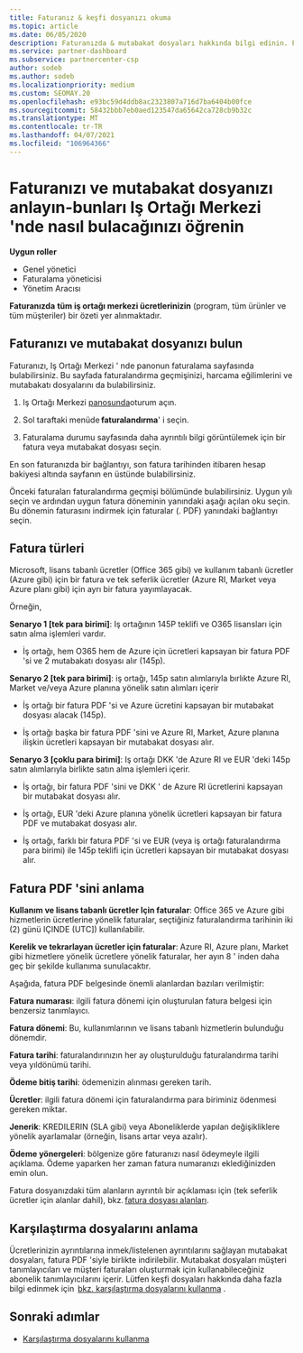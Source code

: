 ```yaml
---
title: Faturanız & keşfi dosyanızı okuma
ms.topic: article
ms.date: 06/05/2020
description: Faturanızda & mutabakat dosyaları hakkında bilgi edinin. Faturanızda, bu aylık dönem için program, ürün ve müşteriler genelinde Iş Ortağı Merkezi ücretleri gösterilmektedir.
ms.service: partner-dashboard
ms.subservice: partnercenter-csp
author: sodeb
ms.author: sodeb
ms.localizationpriority: medium
ms.custom: SEOMAY.20
ms.openlocfilehash: e93bc59d4ddb8ac2323807a716d7ba6404b00fce
ms.sourcegitcommit: 58432bbb7eb0aed123547da65642ca728cb9b32c
ms.translationtype: MT
ms.contentlocale: tr-TR
ms.lasthandoff: 04/07/2021
ms.locfileid: "106964366"
---
```

# <a name="understand-your-bill-and-reconciliation-file---learn-how-to-find-them-in-partner-center"></a>Faturanızı ve mutabakat dosyanızı anlayın-bunları Iş Ortağı Merkezi 'nde nasıl bulacağınızı öğrenin


**Uygun roller**

- Genel yönetici
- Faturalama yöneticisi
- Yönetim Aracısı


**Faturanızda** **tüm iş ortağı merkezi ücretlerinizin** (program, tüm ürünler ve tüm müşteriler) bir özeti yer alınmaktadır. 

## <a name="find-your-bill-and-reconciliation-file"></a>Faturanızı ve mutabakat dosyanızı bulun 

Faturanızı, Iş Ortağı Merkezi ' nde panonun faturalama sayfasında bulabilirsiniz. Bu sayfada faturalandırma geçmişinizi, harcama eğilimlerini ve mutabakatı dosyalarını da bulabilirsiniz. 

1. Iş Ortağı Merkezi [panosunda](https://partner.microsoft.com/dashboard/home)oturum açın. 

2. Sol taraftaki menüde **faturalandırma**' i seçin. 

3. Faturalama durumu sayfasında daha ayrıntılı bilgi görüntülemek için bir fatura veya mutabakat dosyası seçin. 

En son faturanızda bir bağlantıyı, son fatura tarihinden itibaren hesap bakiyesi altında sayfanın en üstünde bulabilirsiniz. 

Önceki faturaları faturalandırma geçmişi bölümünde bulabilirsiniz. Uygun yılı seçin ve ardından uygun fatura döneminin yanındaki aşağı açılan oku seçin. Bu dönemin faturasını indirmek için faturalar (. PDF) yanındaki bağlantıyı seçin. 

## <a name="invoice-types"></a>Fatura türleri

Microsoft, lisans tabanlı ücretler (Office 365 gibi) ve kullanım tabanlı ücretler (Azure gibi) için bir fatura ve tek seferlik ücretler (Azure RI, Market veya Azure planı gibi) için ayrı bir fatura yayımlayacak.

Örneğin,  

**Senaryo 1 [tek para birimi]**: Iş ortağının 145P teklifi ve O365 lisansları için satın alma işlemleri vardır.  

- İş ortağı, hem O365 hem de Azure için ücretleri kapsayan bir fatura PDF 'si ve 2 mutabakatı dosyası alır (145p).  

**Senaryo 2 [tek para birimi]**: iş ortağı, 145p satın alımlarıyla bırlıkte Azure RI, Market ve/veya Azure planına yönelik satın alımları içerir

- İş ortağı bir fatura PDF 'si ve Azure ücretini kapsayan bir mutabakat dosyası alacak (145p). 

- İş ortağı başka bir fatura PDF 'sini ve Azure RI, Market, Azure planına ilişkin ücretleri kapsayan bir mutabakat dosyası alır. 

**Senaryo 3 [çoklu para birimi]**: Iş ortağı DKK 'de Azure RI ve EUR 'deki 145p satın alımlarıyla birlikte satın alma işlemleri içerir.

- İş ortağı, bir fatura PDF 'sini ve DKK ' de Azure RI ücretlerini kapsayan bir mutabakat dosyası alır. 

- İş ortağı, EUR 'deki Azure planına yönelik ücretleri kapsayan bir fatura PDF ve mutabakat dosyası alır. 

- İş ortağı, farklı bir fatura PDF 'si ve EUR (veya iş ortağı faturalandırma para birimi) ile 145p teklifi için ücretleri kapsayan bir mutabakat dosyası alır. 


## <a name="understanding-invoice-pdf"></a>Fatura PDF 'sini anlama 

**Kullanım ve lisans tabanlı ücretler Için faturalar**: Office 365 ve Azure gibi hizmetlerin ücretlerine yönelik faturalar, seçtiğiniz faturalandırma tarihinin iki (2) günü IÇINDE (UTC]) kullanılabilir.  

**Kerelik ve tekrarlayan ücretler için faturalar**: Azure RI, Azure planı, Market gibi hizmetlere yönelik ücretlere yönelik faturalar, her ayın 8 ' inden daha geç bir şekilde kullanıma sunulacaktır.  

Aşağıda, fatura PDF belgesinde önemli alanlardan bazıları verilmiştir:

**Fatura numarası**: ilgili fatura dönemi için oluşturulan fatura belgesi için benzersiz tanımlayıcı. 

**Fatura dönemi**: Bu, kullanımlarının ve lisans tabanlı hizmetlerin bulunduğu dönemdir. 

**Fatura tarihi**: faturalandırınızın her ay oluşturulduğu faturalandırma tarihi veya yıldönümü tarihi. 

**Ödeme bitiş tarihi**: ödemenizin alınması gereken tarih. 

**Ücretler**: ilgili fatura dönemi için faturalandırma para biriminiz ödenmesi gereken miktar. 

**Jenerik**: KREDILERIN (SLA gibi) veya Aboneliklerde yapılan değişikliklere yönelik ayarlamalar (örneğin, lisans artar veya azalır). 

**Ödeme yönergeleri**: bölgenize göre faturanızı nasıl ödeymeyle ilgili açıklama. Ödeme yaparken her zaman fatura numaranızı eklediğinizden emin olun. 

Fatura dosyanızdaki tüm alanların ayrıntılı bir açıklaması için (tek seferlik ücretler için alanlar dahil), bkz. [fatura dosyası alanları](invoice-file.md). 

## <a name="understand-reconciliation-files"></a>Karşılaştırma dosyalarını anlama

 Ücretlerinizin ayrıntılarına inmek/listelenen ayrıntılarını sağlayan mutabakat dosyaları, fatura PDF 'siyle birlikte indirilebilir. Mutabakat dosyaları müşteri tanımlayıcıları ve müşteri faturaları oluşturmak için kullanabileceğiniz abonelik tanımlayıcılarını içerir. Lütfen keşfi dosyaları hakkında daha fazla bilgi edinmek için  [bkz. karşılaştırma dosyalarını kullanma](use-the-reconciliation-files.md) . 

## <a name="next-steps"></a>Sonraki adımlar

- [Karşılaştırma dosyalarını kullanma](use-the-reconciliation-files.md)